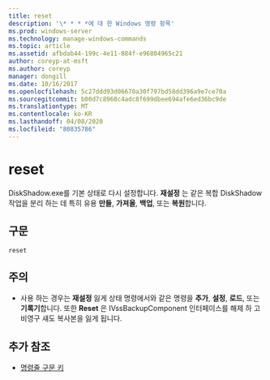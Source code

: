 ```yaml
---
title: reset
description: '\* * * *에 대 한 Windows 명령 항목'
ms.prod: windows-server
ms.technology: manage-windows-commands
ms.topic: article
ms.assetid: afbdab44-199c-4e11-884f-e96804965c21
author: coreyp-at-msft
ms.author: coreyp
manager: dongill
ms.date: 10/16/2017
ms.openlocfilehash: 5c27ddd93d06670a30f797bd58dd396a9e7ce70a
ms.sourcegitcommit: b00d7c8968c4adc8f699dbee694afe6ed36bc9de
ms.translationtype: MT
ms.contentlocale: ko-KR
ms.lasthandoff: 04/08/2020
ms.locfileid: "80835786"
---
```

# <a name="reset"></a>reset



DiskShadow.exe를 기본 상태로 다시 설정합니다. **재설정** 는 같은 복합 DiskShadow 작업을 분리 하는 데 특히 유용 **만들**, **가져올**, **백업**, 또는 **복원**합니다.

## <a name="syntax"></a>구문

```
reset
```

## <a name="remarks"></a>주의

-   사용 하는 경우는 **재설정** 잃게 상태 명령에서와 같은 명령을 **추가**, **설정**, **로드**, 또는 **기록기**합니다. 또한 **Reset** 은 IVssBackupComponent 인터페이스를 해제 하 고 비영구 섀도 복사본을 잃게 됩니다.

## <a name="additional-references"></a>추가 참조

- [명령줄 구문 키](command-line-syntax-key.md)
